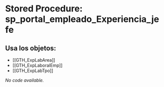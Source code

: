 # Stored Procedure: sp_portal_empleado_Experiencia_jefe

## Usa los objetos:
- [[GTH_ExpLabArea]]
- [[GTH_ExpLaboralEmp]]
- [[GTH_ExpLabTpo]]

*No code available.*
